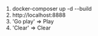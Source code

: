 1) docker-composer up -d --build
2) http://localhost:8888
3) 'Go play' => Play
4) 'Clear' => Clear




